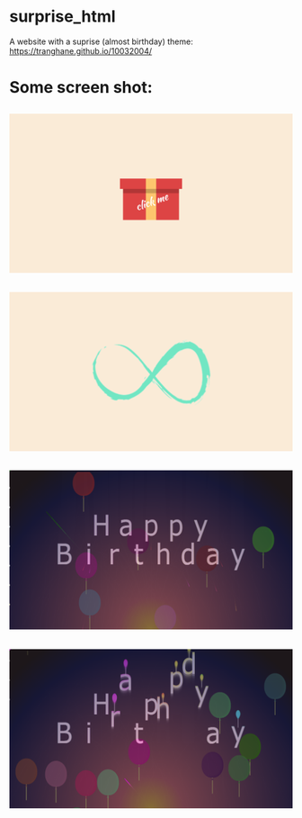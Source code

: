 # surprise_html
A website with a suprise (almost birthday) theme: https://tranghane.github.io/10032004/   
# Some screen shot:
<h2 align="center">
  <img src="screanshot/1.png" />
</h2>
<h2 align="center">
  <img src="screanshot/2.png" />
</h2>
<h2 align="center">
  <img src="screanshot/3.png" />
</h2>
<h2 align="center">
  <img src="screanshot/4.png" />
</h2>
 <!-- Deadline: 10/03/2004 --> 
 
 
  
 
 
 
 
 
 
 
 
 
 


















  
 
 
 
 
 
    
    
    
    
 
 
 
 
 
 
 
 
 

